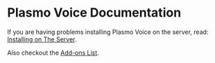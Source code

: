 # Plasmo Voice Documentation 

If you are having problems installing Plasmo Voice on the server, read: [Installing on The Server](/docs/server/installing/).

Also checkout the [Add-ons List](/docs/addons/).